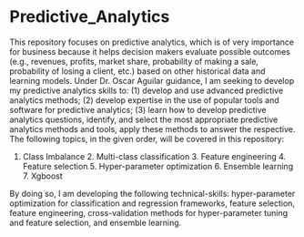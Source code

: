 # Predictive_Analytics

This repository focuses on predictive analytics, which is of very importance for business because it helps decision makers evaluate possible outcomes (e.g., revenues, profits, market share, probability of making a sale, probability of losing a client, etc.) based on other historical data and learning models. Under Dr. Oscar Aguilar guidance, I am seeking to develop my predictive analytics skills to: (1) develop and use advanced predictive analytics methods; (2) develop expertise in the use of popular tools and software for predictive analytics; (3) learn how to develop predictive analytics questions, identify, and select the most appropriate predictive analytics methods and tools, apply these methods to answer the respective. The following topics, in the given order, will be covered in this repository:

1. Class Imbalance 2. Multi-class classification 3. Feature engineering 4. Feature selection 5. Hyper-parameter optimization 6. Ensemble learning 7. Xgboost

By doing so, I am developing the following technical-skills: hyper-parameter optimization for classification and regression frameworks, feature selection, feature engineering, cross-validation methods for hyper-parameter tuning and feature selection, and ensemble learning.
